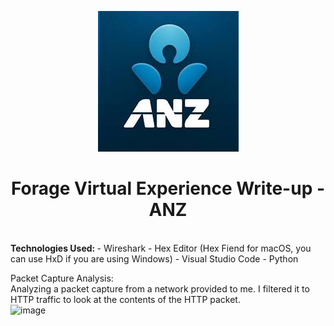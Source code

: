 <p align="center">
  <img src="./anz/anz_logo.jpg">
</p>

<h1 align="center">Forage Virtual Experience Write-up - ANZ</h1>

<br>
<b>Technologies Used: </b>
    - Wireshark
    - Hex Editor (Hex Fiend for macOS, you can use HxD if you are using Windows)
    - Visual Studio Code
    - Python
<br>
<p>
  Packet Capture Analysis:
  <br>
  Analyzing a packet capture from a network provided to me. I filtered it to HTTP traffic to look at the contents of the HTTP packet.
  <br>
  <img width="540" alt="image" src="https://github.com/Macky-Y/forage-anz/assets/63437122/26a8aa79-0ab2-4921-9ac4-29707fff855d">

</p>
